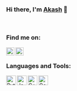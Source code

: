### Hi there, I'm  [Akash][website] 👋


<br />

### Find me on:

[<img align="left" alt="aksahdash.me" width="22px" src="https://img.icons8.com/windows/64/ffffff/domain-name.png" />][website]
[<img align="left" alt="akashdash458 | LinkedIn" width="22px" src="https://img.icons8.com/ios-filled/50/ffffff/linkedin.png" />][linkedin]


<br />

### Languages and Tools:

<img align="left" alt="Python 3" width="26px" src="https://img.icons8.com/color/144/000000/python--v2.png"/>
<img align="left" alt="Java" width="26px" src="https://img.icons8.com/color/144/000000/java-coffee-cup-logo--v1.png" />
<img align="left" alt="C++" width="26px" src="https://img.icons8.com/color/240/000000/c-plus-plus-logo.png" />
<img align="left" alt="Go" width="26px" src="https://img.icons8.com/color/144/000000/golang.png" />


<br />
<br />


[website]: http://aksahdash.me
[linkedin]: https://www.linkedin.com/in/akashdash458/
[leetcode]: https://leetcode.com/akashdash458/

<!-- 

<img src="https://img.icons8.com/windows/64/ffffff/domain-name.png"/>
 -->